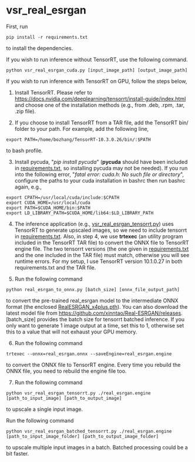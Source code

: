 # vsr_real_esrgan
First, run 
```
pip install -r requirements.txt
```
to install the dependencies.

If you wish to run inference without TensorRT, use the following command. 
```
python vsr_real_esrgan_cuda.py [input_image_path] [output_image_path]
```

If you wish to run inference with TensorRT on GPU, follow the steps below,
1. Install TensorRT. Please refer to https://docs.nvidia.com/deeplearning/tensorrt/install-guide/index.html and choose one of the installation methods (e.g., from .deb, .rpm, .tar, .zip file).

2. If you choose to install TensorRT from a TAR file, add the TensorRT bin/ folder to your path. For example, add the following line,
```
export PATH=/home/bozhang/TensorRT-10.3.0.26/bin/:$PATH
```
to bash profile.

3. Install pycuda, "*pip install pycuda*" (**pycuda** should have been included in [requirements.txt](requirements.txt), so installing pycuda may not be needed). If you run into the following error, "*fatal error: cuda.h: No such file or directory*", configure the paths to your cuda installation in bashrc then run bashrc again, e.g., 
```
export CPATH=/usr/local/cuda/include:$CPATH
export CUDA_HOME=/usr/local/cuda
export PATH=$CUDA_HOME/bin:$PATH
export LD_LIBRARY_PATH=$CUDA_HOME/lib64:$LD_LIBRARY_PATH
```

4. The inference application (e.g., [vsr_real_esrgan_tensorrt.py](vsr_real_esrgan_tensorrt.py)) uses TensorRT to generate upscaled images, so we need to include tensorrt in [requirements.txt](requirements.txt). Also, in step 4, we use **trtexec** (an utility program included in the TensorRT TAR file) to convert the ONNX file to TensorRT engine file. The two tensorrt versions (the one given in [requirements.txt](requirements.txt) and the one included in the TAR file) must match, otherwise you will see runtime errors. For my setup, I use TensorRT version 10.1.0.27 in both requirements.txt and the TAR file.

5. Run the following command
```
python real_esrgan_to_onnx.py [batch_size] [onnx_file_output_path]
```
to convert the pre-trained real_esrgan model to the intermediate ONNX format (the enclosed [RealESRGAN_x4plus.pth](RealESRGAN_x4plus.pth)). You can also download the latest model file from https://github.com/xinntao/Real-ESRGAN/releases. [batch_size] provides the batch size for tensorrt batched inference. If you only want to generate 1 image output at a time, set this to 1, otherwise set this to a value that will not exhaust your GPU memory.

6. Run the following command
```
trtexec --onnx=real_esrgan.onnx --saveEngine=real_esrgan.engine
``` 
to convert the ONNX file to TensorRT engine. Every time you rebuild the ONNX file, you need to rebuild the engine file too.

7. Run the following command
```
python vsr_real_esrgan_tensorrt.py ./real_esrgan.engine [path_to_input_image] [path_to_output_image]
```
to upscale a single input image.

   Run the following command
```   
python vsr_real_esrgan_batched_tensorrt.py ./real_esrgan.engine [path_to_input_image_folder] [path_to_output_image_folder]
```
to upscale multiple input images in a batch. Batched processing could be a bit faster.